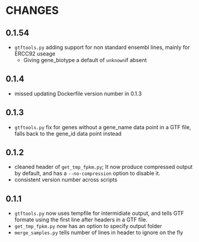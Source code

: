 # CHANGES

## 0.1.54

* `gtftools.py` adding support for non standard ensembl lines, mainly for ERCC92 useage
  * Giving gene_biotype a default of `unknown`if absent

## 0.1.4

* missed updating Dockerfile version number in 0.1.3

## 0.1.3

* `gtftools.py` fix for genes without a gene_name data point in a GTF file, falls back to the gene_id data point instead

## 0.1.2

* cleaned header of `get_tmp_fpkm.py`; It now produce compressed output by default, and has a `--no-compression` option to disable it.
* consistent version number across scripts

## 0.1.1

* `gtftools.py` now uses tempfile for intermidiate output, and tells GTF formate using the first line after headers in a GTF file.
* `get_tmp_fpkm.py` now has an option to specify output folder
* `merge_samples.py` tells number of lines in header to ignore on the fly
